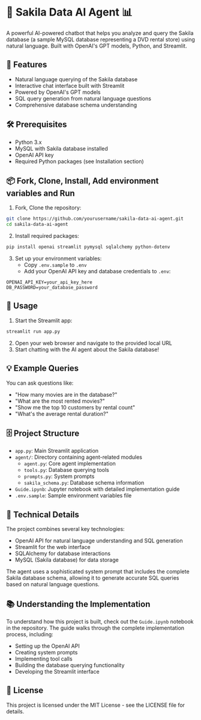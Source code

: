 # 🤖 Sakila Data AI Agent 📊

A powerful AI-powered chatbot that helps you analyze and query the Sakila database (a sample MySQL database representing a DVD rental store) using natural language. Built with OpenAI's GPT models, Python, and Streamlit.

## 🌟 Features

- Natural language querying of the Sakila database
- Interactive chat interface built with Streamlit
- Powered by OpenAI's GPT models
- SQL query generation from natural language questions
- Comprehensive database schema understanding

## 🛠️ Prerequisites

- Python 3.x
- MySQL with Sakila database installed
- OpenAI API key
- Required Python packages (see Installation section)

## 📦 Fork, Clone, Install, Add environment variables and Run

1. Fork, Clone the repository:
```bash
git clone https://github.com/yourusername/sakila-data-ai-agent.git
cd sakila-data-ai-agent
```

2. Install required packages:
```bash
pip install openai streamlit pymysql sqlalchemy python-dotenv
```

3. Set up your environment variables:
   - Copy `.env.sample` to `.env`
   - Add your OpenAI API key and database credentials to `.env`:
```
OPENAI_API_KEY=your_api_key_here
DB_PASSWORD=your_database_password
```

## 🚀 Usage

1. Start the Streamlit app:
```bash
streamlit run app.py
```

2. Open your web browser and navigate to the provided local URL
3. Start chatting with the AI agent about the Sakila database!

## 💡 Example Queries

You can ask questions like:
- "How many movies are in the database?"
- "What are the most rented movies?"
- "Show me the top 10 customers by rental count"
- "What's the average rental duration?"

## 🗄️ Project Structure

- `app.py`: Main Streamlit application
- `agent/`: Directory containing agent-related modules
  - `agent.py`: Core agent implementation
  - `tools.py`: Database querying tools
  - `prompts.py`: System prompts
  - `sakila_schema.py`: Database schema information
- `Guide.ipynb`: Jupyter notebook with detailed implementation guide
- `.env.sample`: Sample environment variables file

## 🔧 Technical Details

The project combines several key technologies:
- OpenAI API for natural language understanding and SQL generation
- Streamlit for the web interface
- SQLAlchemy for database interactions
- MySQL (Sakila database) for data storage

The agent uses a sophisticated system prompt that includes the complete Sakila database schema, allowing it to generate accurate SQL queries based on natural language questions.

## 📚 Understanding the Implementation

To understand how this project is built, check out the `Guide.ipynb` notebook in the repository. The guide walks through the complete implementation process, including:
- Setting up the OpenAI API
- Creating system prompts
- Implementing tool calls
- Building the database querying functionality
- Developing the Streamlit interface

## 📝 License

This project is licensed under the MIT License - see the LICENSE file for details.
